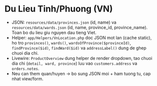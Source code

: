 # Du Lieu Tinh/Phuong (VN)

- JSON: `resources/data/provinces.json` (id, name) va `resources/data/wards.json` (id, name, province_id, province_name). Toan bo du lieu giu nguyen dau tieng Viet.
- Helper: `app/Helpers/VnLocation.php` doc JSON mot lan (cache static), ho tro `provinces()`, `wards()`, `wardsOfProvince($provinceId)`, `findProvince($id)`, `findWard($id)` va `addressLabel()` dung de ghep chuoi dia chi.
- Livewire: `ProductOverview` dung helper de render dropdown, tao chuoi dia chi (`detail, ward, province`) luu vao `customers.address` va `orders.notes`.
- Neu can them quan/huyen -> bo sung JSON moi + ham tuong tu, cap nhat view/form.
